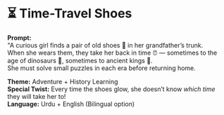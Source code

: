 # ⏳ Time-Travel Shoes  

**Prompt:**  
"A curious girl finds a pair of old shoes 👟 in her grandfather’s trunk.  
When she wears them, they take her back in time ⏰ — sometimes to the age of dinosaurs 🦖, sometimes to ancient kings 👑.  
She must solve small puzzles in each era before returning home.  

**Theme:** Adventure + History Learning  
**Special Twist:** Every time the shoes glow, she doesn’t know *which time* they will take her to!  
**Language:** Urdu + English (Bilingual option)
